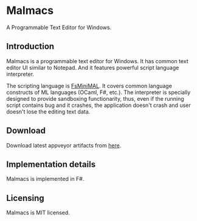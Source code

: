 # Malmacs

A Programmable Text Editor for Windows.

## Introduction

Malmacs is a programmable text editor for Windows. It has common text editor UI similar to Notepad. And it features powerful script language interpreter.

The scripting language is [FsMiniMAL](https://github.com/nshibano/FsMiniMAL). It covers common language constructs of ML languages (OCaml, F#, etc.). The interpreter is specially designed to provide sandboxing functionarity, thus, even if the running script contains bug and it crashes, the application doesn't crash and user doesn't lose the editing text data.

## Download

Download latest appveyor artifacts from [here](https://ci.appveyor.com/project/nshibano/malmacs/build/artifacts).

## Implementation details

Malmacs is implemented in F#.

## Licensing

Malmacs is MIT licensed.
